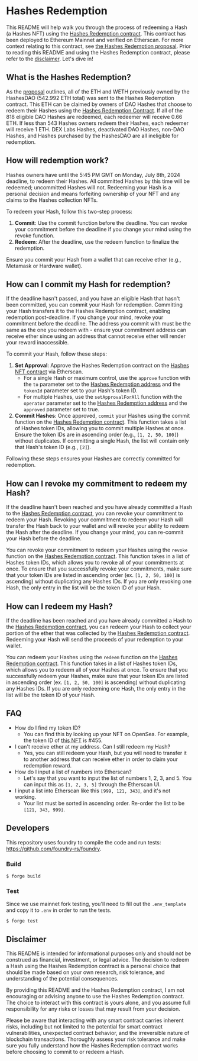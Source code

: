 # Hashes Redemption

This README will help walk you through the process of redeeming a Hash (a Hashes NFT) using the [Hashes Redemption contract](https://etherscan.io/address/0x73d0a9c38932e08ec84091c6967fdd2527d5a3ac). This contract has been deployed to Ethereum Mainnet and verified on Etherscan. For more context relating to this contract, see [the Hashes Redemption proposal](https://vote.thehashes.xyz/). Prior to reading this README and using the Hashes Redemption contract, please refer to the [disclaimer](#Disclaimer). Let's dive in!

## What is the Hashes Redemption?

As the [proposal](https://vote.thehashes.xyz/) outlines, all of the ETH and WETH previously owned by the HashesDAO (542.992 ETH total) was sent to the Hashes Redemption contract. This ETH can be claimed by owners of DAO Hashes that choose to redeem their Hashes using the [Hashes Redemption Contract](https://etherscan.io/address/0x73d0a9c38932e08ec84091c6967fdd2527d5a3ac). If all of the 818 eligible DAO Hashes are redeemed, each redeemer will receive 0.66 ETH. If less than 543 Hashes owners redeem their Hashes, each redeemer will receive 1 ETH. DEX Labs Hashes, deactivated DAO Hashes, non-DAO Hashes, and Hashes purchased by the HashesDAO are all ineligible for redemption.

## How will redemption work?


Hashes owners have until the 5:45 PM GMT on Monday, July 8th, 2024 deadline, to redeem their Hashes. All committed Hashes by this time will be redeemed; uncommitted Hashes will not. Redeeming your Hash is a personal decision and means forfeiting ownership of your NFT and any claims to the Hashes collection NFTs.

To redeem your Hash, follow this two-step process:
1. **Commit**: Use the commit function before the deadline. You can revoke your commitment before the deadline if you change your mind using the revoke function.
2. **Redeem**: After the deadline, use the redeem function to finalize the redemption.

Ensure you commit your Hash from a wallet that can receive ether (e.g., Metamask or Hardware wallet).

## How can I commit my Hash for redemption?

If the deadline hasn't passed, and you have an eligible Hash that hasn't been committed, you can commit your Hash for redemption. Committing your Hash transfers it to the Hashes Redemption contract, enabling redemption post-deadline. If you change your mind, revoke your commitment before the deadline. The address you commit with must be the same as the one you redeem with - ensure your commitment address can receive ether since using an address that cannot receive ether will render your reward inaccessible.

To commit your Hash, follow these steps:
1. **Set Approval**: Approve the Hashes Redemption contract on the [Hashes NFT contract](https://etherscan.io/address/0xD07e72b00431af84AD438CA995Fd9a7F0207542d) via Etherscan.
    * For a single Hash or maximum control, use the `approve` function with the `to` parameter set to the [Hashes Redemption address](https://etherscan.io/address/0x73d0a9c38932e08ec84091c6967fdd2527d5a3ac) and the `tokenId` parameter set to your Hash's token ID.
    * For multiple Hashes, use the `setApprovalForAll` function with the `operator` parameter set to the [Hashes Redemption address](https://etherscan.io/address/0x73d0a9c38932e08ec84091c6967fdd2527d5a3ac) and the `approved` parameter set to true.
2. **Commit Hashes**: Once approved, `commit` your Hashes using the commit function on the [Hashes Redemption contract](https://etherscan.io/address/0x73d0a9c38932e08ec84091c6967fdd2527d5a3ac). This function takes a list of Hashes token IDs, allowing you to commit multiple Hashes at once. Ensure the token IDs are in ascending order (e.g., `[1, 2, 50, 100]`) without duplicates. If committing a single Hash, the list will contain only that Hash's token ID (e.g., `[2]`).

Following these steps ensures your Hashes are correctly committed for redemption.

## How can I revoke my commitment to redeem my Hash?

If the deadline hasn't been reached and you have already committed a Hash to the [Hashes Redemption contract](https://etherscan.io/address/0x73d0a9c38932e08ec84091c6967fdd2527d5a3ac), you can revoke your commitment to redeem your Hash. Revoking your commitment to redeem your Hash will transfer the Hash back to your wallet and will revoke your ability to redeem the Hash after the deadline. If you change your mind, you can re-commit your Hash before the deadline.

You can revoke your commitment to redeem your Hashes using the `revoke` function on the [Hashes Redemption contract](https://etherscan.io/address/0x73d0a9c38932e08ec84091c6967fdd2527d5a3ac). This function takes in a list of Hashes token IDs, which allows you to revoke all of your commitments at once. To ensure that you successfully revoke your commitments, make sure that your token IDs are listed in ascending order (ex. `[1, 2, 50, 100]` is ascending) without duplicating any Hashes IDs. If you are only revoking one Hash, the only entry in the list will be the token ID of your Hash.

## How can I redeem my Hash?

If the deadline has been reached and you have already committed a Hash to the [Hashes Redemption contract](https://etherscan.io/address/0x73d0a9c38932e08ec84091c6967fdd2527d5a3ac), you can redeem your Hash to collect your portion of the ether that was collected by the [Hashes Redemption contract](https://etherscan.io/address/0x73d0a9c38932e08ec84091c6967fdd2527d5a3ac). Redeeming your Hash will send the proceeds of your redemption to your wallet.

You can redeem your Hashes using the `redeem` function on the [Hashes Redemption contract](https://etherscan.io/address/0x73d0a9c38932e08ec84091c6967fdd2527d5a3ac). This function takes in a list of Hashes token IDs, which allows you to redeem all of your Hashes at once. To ensure that you successfully redeem your Hashes, make sure that your token IDs are listed in ascending order (ex. `[1, 2, 50, 100]` is ascending) without duplicating any Hashes IDs. If you are only redeeming one Hash, the only entry in the list will be the token ID of your Hash.

## FAQ

- How do I find my token ID?
    - You can find this by looking up your NFT on OpenSea. For example, the token ID of [this NFT](https://opensea.io/assets/ethereum/0xd07e72b00431af84ad438ca995fd9a7f0207542d/455) is #455.
- I can't receive ether at my address. Can I still redeem my Hash?
    - Yes, you can still redeem your Hash, but you will need to transfer it to another address that can receive ether in order to claim your redemption reward.
- How do I input a list of numbers into Etherscan?
    - Let's say that you want to input the list of numbers 1, 2, 3, and 5. You can input this as `[1, 2, 3, 5]` through the Etherscan UI.
- I input a list into Etherscan like this `[999, 121, 343]`, and it's not working.
    - Your list must be sorted in ascending order. Re-order the list to be `[121, 343, 999]`.

## Developers

This repository uses foundry to compile the code and run tests: https://github.com/foundry-rs/foundry.

### Build

```shell
$ forge build
```

### Test

Since we use mainnet fork testing, you'll need to fill out the `.env_template`
and copy it to `.env` in order to run the tests.

```shell
$ forge test
```

## Disclaimer

This README is intended for informational purposes only and should not be construed as financial, investment, or legal advice. The decision to redeem a Hash using the Hashes Redemption contract is a personal choice that should be made based on your own research, risk tolerance, and understanding of the potential consequences.

By providing this README and the Hashes Redemption contract, I am not encouraging or advising anyone to use the Hashes Redemption contract. The choice to interact with this contract is yours alone, and you assume full responsibility for any risks or losses that may result from your decision.

Please be aware that interacting with any smart contract carries inherent risks, including but not limited to the potential for smart contract vulnerabilities, unexpected contract behavior, and the irreversible nature of blockchain transactions. Thoroughly assess your risk tolerance and make sure you fully understand how the Hashes Redemption contract works before choosing to commit to or redeem a Hash.
